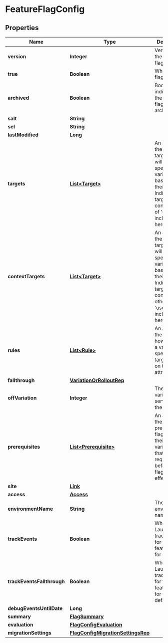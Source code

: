 

# FeatureFlagConfig


## Properties

| Name | Type | Description | Notes |
|------------ | ------------- | ------------- | -------------|
|**version** | **Integer** | Version of the feature flag |  |
|**true** | **Boolean** | Whether the flag is on |  [optional] |
|**archived** | **Boolean** | Boolean indicating if the feature flag is archived |  |
|**salt** | **String** |  |  |
|**sel** | **String** |  |  |
|**lastModified** | **Long** |  |  |
|**targets** | [**List&lt;Target&gt;**](Target.md) | An array of the individual targets that will receive a specific variation based on their key. Individual targets with a context kind of &#39;user&#39; are included here. |  [optional] |
|**contextTargets** | [**List&lt;Target&gt;**](Target.md) | An array of the individual targets that will receive a specific variation based on their key. Individual targets with context kinds other than &#39;user&#39; are included here. |  [optional] |
|**rules** | [**List&lt;Rule&gt;**](Rule.md) | An array of the rules for how to serve a variation to specific targets based on their attributes |  [optional] |
|**fallthrough** | [**VariationOrRolloutRep**](VariationOrRolloutRep.md) |  |  [optional] |
|**offVariation** | **Integer** | The ID of the variation to serve when the flag is off |  [optional] |
|**prerequisites** | [**List&lt;Prerequisite&gt;**](Prerequisite.md) | An array of the prerequisite flags and their variations that are required before this flag takes effect |  [optional] |
|**site** | [**Link**](Link.md) |  |  |
|**access** | [**Access**](Access.md) |  |  [optional] |
|**environmentName** | **String** | The environment name |  |
|**trackEvents** | **Boolean** | Whether LaunchDarkly tracks events for the feature flag, for all rules |  |
|**trackEventsFallthrough** | **Boolean** | Whether LaunchDarkly tracks events for the feature flag, for the default rule |  |
|**debugEventsUntilDate** | **Long** |  |  [optional] |
|**summary** | [**FlagSummary**](FlagSummary.md) |  |  [optional] |
|**evaluation** | [**FlagConfigEvaluation**](FlagConfigEvaluation.md) |  |  [optional] |
|**migrationSettings** | [**FlagConfigMigrationSettingsRep**](FlagConfigMigrationSettingsRep.md) |  |  [optional] |



